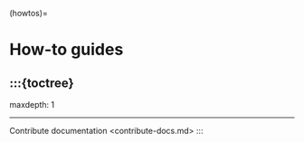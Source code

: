 (howtos)=
# How-to guides

:::{toctree}
---
maxdepth: 1

---
Contribute documentation <contribute-docs.md>
:::
